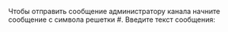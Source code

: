 Чтобы отправить сообщение администратору канала начните сообщение с символа решетки #.
Введите текст сообщения: